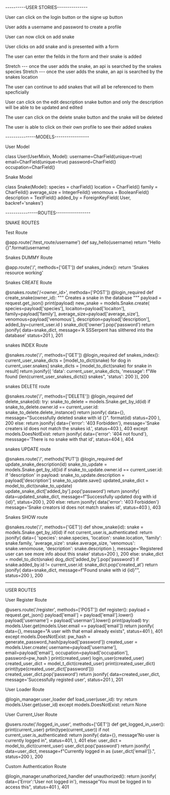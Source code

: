 ----------USER STORIES---------------

User can click on the login button or the signe up button 

User adds a username and password to create a profile

User can now click on add snake

User clicks on add snake and is presented with a form 

The user can enter the feilds in the form and their snake is added
 
Stretch --- once the user adds the snake, an api is searched by the snakes species 
Stretch --- once the user adds the snake, an api is searched by the snakes location 

The user can continue to add snakes that will all be referenced to them specficially 

User can click on the edit description snake button and only the description will be able 
to be updated and edited

The user can click on the delete snake button and the snake will be deleted

The user is able to click on their own profile to see their added snakes


---------------MODELS----------------- 

User Model

class User(UserMixin, Model):
	username=CharField(unique=true)
	email=CharField(unique=true)
	password=CharField()
	occupation=CharField()




Snake Model 

class Snake(Model):
	species = charField() 
	location = CharField()
	family = CharFeild()
	average_size = IntegerFeild()
	venomous = BooleanField()
	description = TextField()
	added_by = ForeignKeyField( User, backref='snakes')


----------------ROUTES-----------------

SNAKE ROUTES 


Test Route

@app.route('/test_route/username')
	def say_hello(username)
	return "Hello {}".format(username)



Snakes DUMMY Route 

@app.route('/', methods=['GET'])
def snakes_index():
	return 'Snakes resource working'



Snakes CREATE Route 

@snakes.route('/<owner_id>', methoda=['POST'])
@login_required
def create_snake(owner_id):
""" Creates a snake in the database """
	payload = request.get_json()
	print(payload)
	new_snake = models.Snake.create(
		species=payload['species'],
		locaiton=payload['locaiton'],
		family=payload['family'],
		average_size=payload['average_size'],
		venomous=payload['venomous'],
		description=payload['description'],
		added_by=current_user.id
	)
	snake_dict['owner'].pop('password')
	return jsonify(
		data=snake_dict,
		message='A SSSerpent has slithered into the database'
		status=201
	), 201



snakes INDEX Route 

@snakes.route('/', methods=['GET'])
@login_required
def snakes_index():
	current_user_snake_dicts = [model_to_dict(snake) for dog in current_user.snakes]
	snake_dicts = [model_to_dict(snake) for snake in result]
	return jsonify({
		'data': current_user_snake_dicts,
		'message': f"We found {len(current_user_snakes_dicts)} snakes",
		'status': 200
 	}), 200




snakes DELETE route 

@snakes.route('/<id>', methods=['DELETE'])
@login_required
def delete_snake(id):
	try:
		snake_to_delete = models.Snake.get_by_id(id)
		if snake_to_delete.owner.id == current_user.id:
			snake_to_delete.delete_instance()
			return jsonify(
				data={},
				message="Successfully deleted snake with id {}". format(id)
				status=200
			), 200
		else:
			return jsonify(
				data={'error': '403 Forbidden'},
				message='Snake creaters id does not match the snakes id.',
				status=403
			), 403
	except models.DoesNotExist:
		return jsonify(
			data={'error': '404 not found'},
			messsage='There is no snake with that id',
			status=404
		), 404





snakes UPDATE route 

@snakes.route('/<id>', methods['PUT'])
@login_required
	def update_snake_description(id)
	snake_to_update = models.Snake.get_by_id()id
	if snake_to_update.owner.id == current_user.id:
		if 'description' in payload:
			snake_to_update.description = payload['description']
			snake_to_update.save()
			updated_snake_dict = model_to_dict(snake_to_update)
			update_snake_dict['added_by'].pop('password')
			return jsnonify(
				data=updated_snake_dict,
				message=f"Successfully updated dog with id {id}",
				status=200
		  	), 200
		else:
			return jsonify(
				data{'error': '403 Forbidden'}
				message='Snake creators id does not match snakes id',
				status=403
			), 403


Snakes SHOW route 

@snakes.route('/<id>', methods={'GET'})
def show_snake(id):
	snake = models.Snake.get_by_id(id)
	if not current_user.is_authenticated:
		return jsonify(
			data={
				'species': snake.species,
				'location': snake.location,
				'family': snake.family,
				'average_size': snake.average_size,
				'venomous': snake.venomouse,
				'description': snake.description
			},
			message='Registered user can see more info about this snake'
			status=200
		), 200
	else:
		snake_dict = model_to_dict(snake)
		dog_dict['added_by'].pop('password')
		if snake.added_by.id != current_user.id:
			snake_dict.pop('created_at')
		return jsonify(
			data=snake_dict,
			message=f"Found snake with id {id}"",
			status=200
		), 200



----------------------------------------------------------

USER ROUTES

User Register Route 

@users.route('/register', methods=['POST'])
def register():
	payload = request.get_json()
	payload['email'] = payload['email'].lower()
	payload['username'] = payload['userman'].lower()
	print(payload)
	try:
		models.User.get(models.User.email == payload['email'])
		return jsonify(
			data={},
			message="A user with that email already exists",
			status=401
		), 401
		except models.DoesNotExist:
			pw_hash = generate_password_hash(payload['password'])
			created_user = models.User.create(
				username=payload['username'],
				email=payload['email'],
				occupation=payload['occupation'],
				password=pw_hash
			)
		print(created_user)
		login_user(created_user)
		created_user_dict = model_t_dict(created_user)
		print(created_user_dict)
		print(type(created_user_dict['password']))
		created_user_dict.pop('password')
		return jsonify(
			data=created_user_dict,
			message='Successfully registed user',
			status=201
		), 201



User Loader Route

@login_manager.user_loader
def load_user(user_id):
	try:
		return models.User.get(user_id)
	except models.DoesNotExist:
		return None 




User Current_User Route

@users.route('/logged_in_user', methods=['GET'])
def get_logged_in_user():
	print(current_user)
	prtin(type(current_user))
	if not current_user.is_authenticated:
		return jsonify(
			data={},
			message'No user is currently logged in",
			status=401,
		), 401
	else:
		user_dict = model_to_dict(current_user) 
		user_dict.pop('password')
		return jsonify(
			data=user_dict,
			message=f"Currently logged in as {user_dict['email']}.",
			status=200
		), 200



Custom Authentication Route 

@login_manager.unathorized_handler
def unauthorized():
	return jsonify(
		data={'Error':'User not logged in'},
		message'You must be logged in to access this",
		status=401
	), 401
	
























